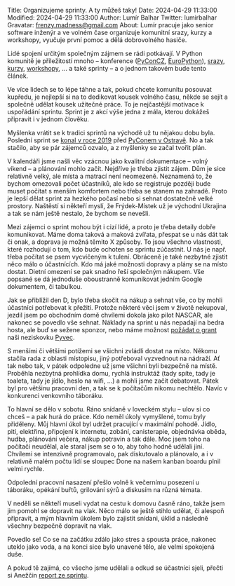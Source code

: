 Title: Organizujeme sprinty. A ty můžeš taky!
Date: 2024-04-29 11:33:00
Modified: 2024-04-29 11:33:00
Author: Lumír Balhar
Twitter: lumirbalhar
Gravatar: frenzy.madness@gmail.com
About: Lumír pracuje jako senior software inženýr a ve volném čase organizuje komunitní srazy, kurzy a workshopy, vyučuje první pomoc a dělá dobrovolného hasiče.

Lidé spojení určitým společným zájmem se rádi potkávají. V Python komunitě je přiležitostí mnoho – konference ([PyConCZ](https://cz.pycon.org/), [EuroPython](https://europython.eu)), [srazy](https://pyvo.cz/), [kurzy](https://pyladies.cz/), [workshopy](http://pyworking.cz/), … a také sprinty – a o jednom takovém bude tento článek.

Ve více lidech se to lépe táhne a tak, pokud chcete komunitu posouvat kupředu, je nejlepší si na to dedikovat kousek volného času, někde se sejít a společně udělat kousek užitečné práce. To je nejčastější motivace k uspořádání sprintu. Sprint je z akcí výše jedna z mála, kterou dokážeš připravit i v jednom člověku.

Myšlenka vrátit se k tradici sprintů na východě už tu nějakou dobu byla. Poslední sprint se [konal v roce 2019](https://blog.python.cz/Sprint-na-vychode) před [PyConem v Ostravě](https://blog.python.cz/PyConCZ_wrap_up_summary). No a tak stačilo, aby se pár zájemců ozvalo, a z myšlenky se začal tvořit plán.

V kalendáři jsme našli věc vzácnou jako kvalitní dokumentace – volný víkend – a plánování mohlo začít. Nejdříve je třeba zjistit zájem. Dům je sice relativně velký, ale místa a matrací není neomezeně. Neznamená to, že bychom omezovali počet účastníků, ale kdo se registruje později bude muset počítat s menším komfortem nebo třeba se stanem na zahradě. Proto je lepší dělat sprint za hezkého počasí nebo si sehnat dostatečně velké prostory. Naštěstí si někteří myslí, že Frýdek-Místek už je východní Ukrajina a tak se nám ještě nestalo, že bychom se nevešli.

Mezi zájemci o sprint mohou být i cizí lidé, a proto je třeba detaily dobře komunikovat. Máme doma taková a maková zvířata, přespat se u nás dát tak či onak, a doprava je možná těmito X způsoby. To jsou všechno vlastnosti, které rozhodují o tom, kdo bude ochoten se sprintu zúčastnit. U nás je např. třeba počítat se psem vycvičeným k tulení. Obráceně je také nezbytné zjistit něco málo o účastnících. Kdo má jaké možnosti dopravy a plány se na místo dostat. Dietní omezení se pak snadno řeší společným nákupem. Vše popsané se dá jednoduše oboustranně komunikovat jedním Google dokumentem, či tabulkou.

Jak se přiblížil den D, bylo třeba skočit na nákup a sehnat vše, co by mohli účastníci potřebovat k přežití. Protože některé věci jsem v životě nekupoval, jezdil jsem po obchodním domě chvílemi dokola jako pilot NASCAR, ale nakonec se povedlo vše sehnat. Náklady na sprint u nás nepadají na bedra hosta, ale buď se sežene sponzor, nebo máme možnost [požádat o grant](https://docs.pyvec.org/operations/support-money.html#) naši neziskovku [Pyvec](https://pyvec.org/).

S menšími či většími potížemi se všichni zvládli dostat na místo. Někomu stačila rada z oblasti místopisu, jiný potřeboval vyzvednout na nádraží. Ať tak nebo tak, v pátek odpoledne už jsme všichni byli bezpečně na místě. Proběhla nezbytná prohlídka domu, rychlá instruktáž (tady spíte, tady je toaleta, tady je jídlo, heslo na wifi, …) a mohli jsme začít debatovat. Pátek byl pro většinu pracovní den, a tak se k počítačům nikomu nechtělo. Navíc v konkurenci venkovního táboráku.

To hlavní se dělo v sobotu. Ráno snídaně v loveckém stylu – ulov si co chceš – a pak hurá do práce. Kdo neměl úkoly vymyšlené, tomu byly přiděleny. Můj hlavní úkol byl udržet pracující v maximální pohodě. Jídlo, pití, elektřina, připojení k internetu, zobání, canisterapie, objednávka oběda, hudba, plánování večera, nákup potravin a tak dále. Moc jsem toho na počítači neudělal, ale staral jsem se o to, aby toho hodně udělali jiní. Chvílemi se intenzivně programovalo, pak diskutovalo a plánovalo, a i v relativně malém počtu lidí se sloupec Done na našem kanban boardu plnil velmi rychle.

Odpolední pracovní nasazení přešlo volně k večernímu posezení u táboráku, opékání buřtů, grilování sýrů a diskusím na různá témata.

V neděli se někteří museli vydat na cestu k domovu časně ráno, takže jsem jim pomohl se dopravit na vlak. Něco málo se ještě stihlo udělat, či alespoň připravit, a mým hlavním úkolem bylo zajistit snídani, úklid a následně všechny bezpečně dopravit na vlak.

Povedlo se! Co se na začátku zdálo jako stres a spousta práce, nakonec uteklo jako voda, a na konci sice bylo unavené tělo, ale velmi spokojená duše.

A pokud tě zajímá, co všecho jsme udělali a odkud se účastníci sjeli, přečti si Anežčin [report ze sprintu](https://blog.python.cz/Report-ze-sprintu-na-vychode).